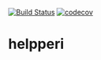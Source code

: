 [![Build Status](https://travis-ci.com/xjoxjox/helpperi.svg?token=UWChi6bujvuhqU9BqQPD&branch=master)](https://travis-ci.com/xjoxjox/helpperi)  [![codecov](https://codecov.io/gh/xjoxjox/helpperi/branch/master/graph/badge.svg?token=leqCbLoXfd)](https://codecov.io/gh/xjoxjox/helpperi)


# helpperi
